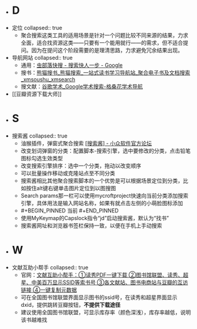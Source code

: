 - # D
- 定位
  collapsed:: true
	- 聚合搜索这类工具的适用场景是针对一个问题比较不同来源的结果，力求全面，适合找资源这类——只要有一个能用就行——的需求，但不适合提问。因为在提问这个阶段需要的是理清思路，力求避免冗余结果出现。
- 导航网站
  collapsed:: true
	- 通用：[虫部落快搜 - 搜索快人一步 - Google](https://search.chongbuluo.com/)
	- 搜书：[熊猫搜书_熊猫搜索_一站式读书学习导航站_聚合电子书及文档搜索_xmsoushu_xmsearch](https://xmsoushu.com/#/)
	- 搜文献：[谷歌学术_Google学术搜索-格桑花学术导航](http://www.20009.net/)
- [[豆瓣资源下载大师]]
- # S
- 搜索酱
  collapsed:: true
	- 油猴插件，弹窗式聚合搜索 [[搜索酱] - 小众软件官方论坛](https://meta.appinn.net/t/topic/32970/158)
	- 改变划词弹窗的分类：配置脚本-搜索引擎，选中要修改的分类，点击铅笔图标勾选生效类型
	- 改变搜索引擎排序：选中一个分类，拖动以改变顺序
	- 可以批量操作移动或克隆站点至不同分类
	- 搜索酱相比其他聚合搜索脚本的一个优势是可以根据场景定位到分类，比如按住alt键右键单击图片定位到以图搜图
	- Search params那一栏可以使用mycroftproject快速向当前分类添加搜索引擎，具体用法是输入网站名称，如果有就点击左侧的小萌脸图标添加
	- #+BEGIN_PINNED
	  当前
	  #+END_PINNED
	- 使用MyKeymap的Capslock指令“jd”启动搜索酱，默认为“找书”
	- 搜索酱网址和浏览器书签栏保持一致，以便在手机上手动搜索
- # W
- 文献互助小帮手
  collapsed:: true
	- 官网：[文献互助小帮手：①读秀PDF一键下载 ②图书馆联盟、读秀、超星、中美百万显示SSID等索书号 ③各文献站、图书电商站与豆瓣的互访链接 ④一键复制元数据](https://greasyfork.org/zh-CN/scripts/435569-%E6%96%87%E7%8C%AE%E4%BA%92%E5%8A%A9%E5%B0%8F%E5%B8%AE%E6%89%8B-%E8%AF%BB%E7%A7%80pdf%E4%B8%80%E9%94%AE%E4%B8%8B%E8%BD%BD-%E5%9B%BE%E4%B9%A6%E9%A6%86%E8%81%94%E7%9B%9F-%E8%AF%BB%E7%A7%80-%E8%B6%85%E6%98%9F-%E4%B8%AD%E7%BE%8E%E7%99%BE%E4%B8%87%E6%98%BE%E7%A4%BAssid%E7%AD%89%E7%B4%A2%E4%B9%A6%E5%8F%B7-%E5%90%84%E6%96%87%E7%8C%AE%E7%AB%99-%E5%9B%BE%E4%B9%A6%E7%94%B5%E5%95%86%E7%AB%99%E4%B8%8E%E8%B1%86%E7%93%A3%E7%9A%84%E4%BA%92%E8%AE%BF%E9%93%BE%E6%8E%A5-%E4%B8%80%E9%94%AE%E5%A4%8D%E5%88%B6%E5%85%83%E6%95%B0%E6%8D%AE)
	- 可在全国图书馆联盟界面显示图书的ssid号，在读秀和超星界面显示dxid，提供跳转豆瓣按钮，**不提供下载途径**
	- 建议使用全国图书馆联盟，可显示库存率（颜色深浅），库存率越低，说明该书越难找